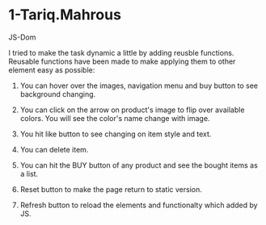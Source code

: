 # 1-Tariq.Mahrous
JS-Dom

I tried to make the task dynamic a little by adding reusble functions. Reusable functions have been made to make applying them to other element easy as possible:

1. You can hover over the images, navigation menu and buy button to see background changing.

2. You can click on the arrow on product's image to flip over available colors. You will see the color's name change with image.

3. You hit like button to see changing on item style and text.

4. You can delete item.

5. You can hit the BUY button of any product and see the bought items as a list.

6. Reset button to make the page return to static version.

7. Refresh button to reload the elements and functionalty which added by JS.



